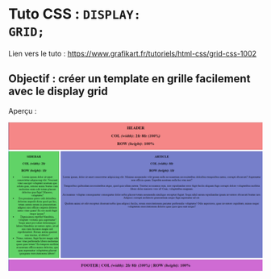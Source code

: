 # Tuto CSS : <code>DISPLAY: GRID;</code>

Lien vers le tuto : <a href="https://www.grafikart.fr/tutoriels/html-css/grid-css-1002">https://www.grafikart.fr/tutoriels/html-css/grid-css-1002</a>

## Objectif : créer un template en grille facilement avec le display grid

Aperçu :

<img src="screenshot.png">